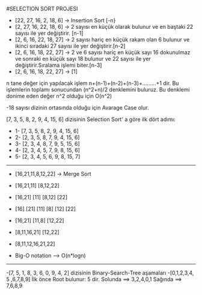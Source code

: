 #SELECTION SORT PROJESI
- [22, 27, 16, 2, 18, 6] -> Insertion Sort [-n}
- [2, 27, 16, 22, 18, 6] -> 2 sayısı en küçük olarak bulunur ve en baştaki 22 sayısı ile yer değiştirir.  [n-1]
- [2, 6, 16, 22, 18, 27] -> 2 sayısı hariç en küçük rakam olan 6 bulunur ve ikinci sıradaki 27 sayısı ile yer değiştirir.[n-2]
- [2, 6, 16, 18, 22, 27] -> 2 ve 6 sayısı hariç en küçük sayı 16 dokunulmaz ve sonraki en küçük sayı 18 bulunur ve 22 sayısı ile yer değiştirir.Sıralama işlemi biter.[n-3]
- [2, 6, 16, 18, 22, 27] -> [1]


n tane değer için yapılacak işlem n+(n-1)+(n-2)+(n-3)+.........+1 dir. Bu işlemlerin toplamı sonucundan (n^2+n)/2 denklemini buluruz. Bu denklemi donime eden değer n^2 olduğu için O(n^2)



-18 sayısı dizinin ortasında olduğu için Avarage Case olur.

 [7, 3, 5, 8, 2, 9, 4, 15, 6] dizisinin Selection Sort' a göre ilk dört adımı:
- 1- [7, 3, 5, 8, 2, 9, 4, 15, 6]
- 2- [2, 3, 5, 8, 7, 9, 4, 15, 6]
- 3- [2, 3, 4, 8, 7, 9, 5, 15, 6]
- 4- [2, 3, 4, 5, 7, 9, 8, 15, 6]
- 5- [2, 3, 4, 5, 6, 9, 8, 15, 7]

 ----------------------------------------------------------------------------------------------------------------------------------------------------------------------

- [16,21,11,8,12,22] -> Merge Sort
- [16,21,11]    [8,12,22]
- [16,21] [11]  [8,12] [22]
- [16] [21] [11] [8] [12] [22]
- [16,21] [11,8] [12,22]
- [8,11,16,21] [12,22]
- [8,11,12,16,21,22]

- Big-O notation --> O(n*logn)

-------------------------------------------------------------------------------------------------------------------------------------------------------------------------


-[7, 5, 1, 8, 3, 6, 0, 9, 4, 2] dizisinin Binary-Search-Tree aşamaları
-[0,1,2,3,4, 5 ,6,7,8,9] İlk önce Root bulunur: 5 dir. Solunda ==> 3,2,4,0,1 Sağında ==> 7,6,8,9

             

 
